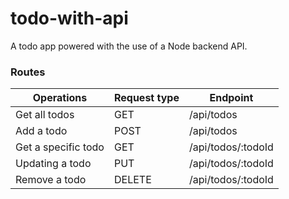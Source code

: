 
# todo-with-api
A todo app powered with the use of a Node backend API.

### Routes
|Operations|Request type| Endpoint|
|--|--|--|
| Get all todos | GET |/api/todos|
| Add a todo | POST|/api/todos|
| Get a specific todo | GET |/api/todos/:todoId|
| Updating a todo | PUT|/api/todos/:todoId|
| Remove a todo | DELETE|/api/todos/:todoId|
